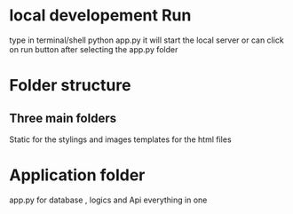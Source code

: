 # local developement Run
type in terminal/shell  python app.py it will start the local server 
or can click on run button after selecting the app.py folder 


# Folder structure
## Three main folders
Static    for the stylings and images
templates    for the html files

# Application folder
app.py  for database , logics and Api     everything in one 

 